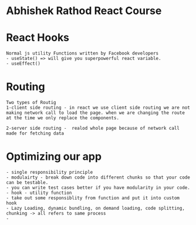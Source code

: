# Abhishek Rathod React Course


# React Hooks
    Normal js utility Functions written by Facebook developers
    - useState() => will give you superpowerful react variable.
    - useEffect()

# Routing

    Two types of Routig
    1-client side routing - in react we use client side routing we are not making network call to load the page. when we are changing the route at the time we only replace the components.
    
    2-server side routing -  realod whole page because of network call made for fetching data


# Optimizing our app

    - single responsibility principle
    - modulairty - break down code into different chunks so that your code can be testable. 
    - you can write test cases better if you have modularity in your code. 
    - hook - utility function 
    - take out some responsiblity from function and put it into custom hook 
    - Lazy Loading, dynamic bundling, on demand loading, code splitting, chunking -> all refers to same process
    - 


